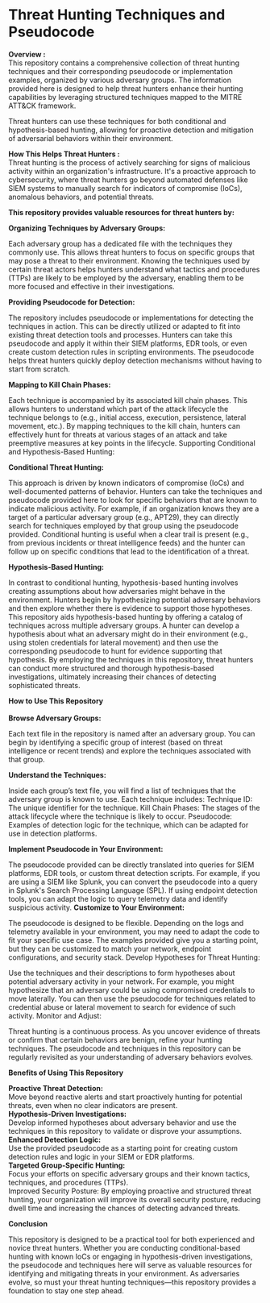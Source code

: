 # Threat Hunting Techniques and Pseudocode
<b>Overview : </b><br>
This repository contains a comprehensive collection of threat hunting techniques and their corresponding pseudocode or implementation examples, organized by various adversary groups. The information provided here is designed to help threat hunters enhance their hunting capabilities by leveraging structured techniques mapped to the MITRE ATT&CK framework.

Threat hunters can use these techniques for both conditional and hypothesis-based hunting, allowing for proactive detection and mitigation of adversarial behaviors within their environment.

<b> How This Helps Threat Hunters :  </b><br>
Threat hunting is the process of actively searching for signs of malicious activity within an organization's infrastructure. It's a proactive approach to cybersecurity, where threat hunters go beyond automated defenses like SIEM systems to manually search for indicators of compromise (IoCs), anomalous behaviors, and potential threats.

<b>This repository provides valuable resources for threat hunters by: </b><br>

<b>Organizing Techniques by Adversary Groups:  </b><br>

Each adversary group has a dedicated file with the techniques they commonly use. This allows threat hunters to focus on specific groups that may pose a threat to their environment.
Knowing the techniques used by certain threat actors helps hunters understand what tactics and procedures (TTPs) are likely to be employed by the adversary, enabling them to be more focused and effective in their investigations.

<b>Providing Pseudocode for Detection:</b> <br>

The repository includes pseudocode or implementations for detecting the techniques in action. This can be directly utilized or adapted to fit into existing threat detection tools and processes.
Hunters can take this pseudocode and apply it within their SIEM platforms, EDR tools, or even create custom detection rules in scripting environments. The pseudocode helps threat hunters quickly deploy detection mechanisms without having to start from scratch.

<b>Mapping to Kill Chain Phases:</b><br>

Each technique is accompanied by its associated kill chain phases. This allows hunters to understand which part of the attack lifecycle the technique belongs to (e.g., initial access, execution, persistence, lateral movement, etc.).
By mapping techniques to the kill chain, hunters can effectively hunt for threats at various stages of an attack and take preemptive measures at key points in the lifecycle.
Supporting Conditional and Hypothesis-Based Hunting:

<b> Conditional Threat Hunting: </b><br>

This approach is driven by known indicators of compromise (IoCs) and well-documented patterns of behavior. Hunters can take the techniques and pseudocode provided here to look for specific behaviors that are known to indicate malicious activity.
For example, if an organization knows they are a target of a particular adversary group (e.g., APT29), they can directly search for techniques employed by that group using the pseudocode provided.
Conditional hunting is useful when a clear trail is present (e.g., from previous incidents or threat intelligence feeds) and the hunter can follow up on specific conditions that lead to the identification of a threat.

<b> Hypothesis-Based Hunting: </b><br>

In contrast to conditional hunting, hypothesis-based hunting involves creating assumptions about how adversaries might behave in the environment. Hunters begin by hypothesizing potential adversary behaviors and then explore whether there is evidence to support those hypotheses.
This repository aids hypothesis-based hunting by offering a catalog of techniques across multiple adversary groups. A hunter can develop a hypothesis about what an adversary might do in their environment (e.g., using stolen credentials for lateral movement) and then use the corresponding pseudocode to hunt for evidence supporting that hypothesis.
By employing the techniques in this repository, threat hunters can conduct more structured and thorough hypothesis-based investigations, ultimately increasing their chances of detecting sophisticated threats.

<b>How to Use This Repository  </b><br><br>
<b>Browse Adversary Groups:  </b><br>

Each text file in the repository is named after an adversary group. You can begin by identifying a specific group of interest (based on threat intelligence or recent trends) and explore the techniques associated with that group.

<b>Understand the Techniques: </b><br>

Inside each group’s text file, you will find a list of techniques that the adversary group is known to use. Each technique includes:
Technique ID: The unique identifier for the technique.
Kill Chain Phases: The stages of the attack lifecycle where the technique is likely to occur.
Pseudocode: Examples of detection logic for the technique, which can be adapted for use in detection platforms.

<b>Implement Pseudocode in Your Environment: </b><br>

The pseudocode provided can be directly translated into queries for SIEM platforms, EDR tools, or custom threat detection scripts. For example, if you are using a SIEM like Splunk, you can convert the pseudocode into a query in Splunk's Search Processing Language (SPL).
If using endpoint detection tools, you can adapt the logic to query telemetry data and identify suspicious activity.
<b>Customize to Your Environment:</b></br>

The pseudocode is designed to be flexible. Depending on the logs and telemetry available in your environment, you may need to adapt the code to fit your specific use case. The examples provided give you a starting point, but they can be customized to match your network, endpoint configurations, and security stack.
Develop Hypotheses for Threat Hunting:

Use the techniques and their descriptions to form hypotheses about potential adversary activity in your network.
For example, you might hypothesize that an adversary could be using compromised credentials to move laterally. You can then use the pseudocode for techniques related to credential abuse or lateral movement to search for evidence of such activity.
Monitor and Adjust:

Threat hunting is a continuous process. As you uncover evidence of threats or confirm that certain behaviors are benign, refine your hunting techniques. The pseudocode and techniques in this repository can be regularly revisited as your understanding of adversary behaviors evolves.

<b>Benefits of Using This Repository </b><br>

<b>Proactive Threat Detection: </b><br> 
Move beyond reactive alerts and start proactively hunting for potential threats, even when no clear indicators are present.<br>
<b>Hypothesis-Driven Investigations: </b><br>  Develop informed hypotheses about adversary behavior and use the techniques in this repository to validate or disprove your assumptions.<br>
<b>Enhanced Detection Logic: </b><br> Use the provided pseudocode as a starting point for creating custom detection rules and logic in your SIEM or EDR platforms.<br>
<b>Targeted Group-Specific Hunting: </b><br>Focus your efforts on specific adversary groups and their known tactics, techniques, and procedures (TTPs).<br>
Improved Security Posture: By employing proactive and structured threat hunting, your organization will improve its overall security posture, reducing dwell time and increasing the chances of detecting advanced threats.

<b>Conclusion </b><br>

This repository is designed to be a practical tool for both experienced and novice threat hunters. Whether you are conducting conditional-based hunting with known IoCs or engaging in hypothesis-driven investigations, the pseudocode and techniques here will serve as valuable resources for identifying and mitigating threats in your environment. As adversaries evolve, so must your threat hunting techniques—this repository provides a foundation to stay one step ahead.
